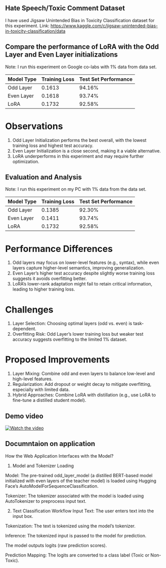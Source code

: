 ## Hate Speech/Toxic Comment Dataset
I have used Jigsaw Unintended Bias in Toxicity Classification dataset for this experiment. 
Link: https://www.kaggle.com/c/jigsaw-unintended-bias-in-toxicity-classification/data

## Compare the performance of LoRA with the Odd Layer and Even Layer initializations

Note: I run this experiment on Google co-labs with 1% data from data set.

| Model Type | Training Loss | Test Set Performance |  
|------------|--------------|----------------------|
| Odd Layer   | 0.1613      | 94.16%               | 
| Even Layer    |0.1618        | 93.74%               | 
| LoRA     | 0.1732      | 92.58%               |

# Observations
  1. Odd Layer Initialization performs the best overall, with the lowest training loss and highest test accuracy.
  2. Even Layer Initialization is a close second, making it a viable alternative.
  3. LoRA underperforms in this experiment and may require further optimization.

## Evaluation and Analysis
Note: I run this experiment on my PC with 1% data from the data set.

| Model Type | Training Loss | Test Set Performance |  
|------------|--------------|----------------------|
| Odd Layer   | 0.1385        | 92.30%               | 
| Even Layer    | 0.1411        | 93.74%               | 
| LoRA     | 0.1732        | 92.58%               |

# Performance Differences
  1. Odd layers may focus on lower-level features (e.g., syntax), while even layers capture higher-level semantics, improving generalization.
  2. Even Layer’s higher test accuracy despite slightly worse training loss suggests it avoids overfitting better.
  3. LoRA’s lower-rank adaptation might fail to retain critical information, leading to higher training loss.
# Challenges
  1. Layer Selection: Choosing optimal layers (odd vs. even) is task-dependent.
  2. Overfitting Risk: Odd Layer’s lower training loss but weaker test accuracy suggests overfitting to the limited 1% dataset.
# Proposed Improvements
  1. Layer Mixing: Combine odd and even layers to balance low-level and high-level features.
  2. Regularization: Add dropout or weight decay to mitigate overfitting, especially with limited data.
  3. Hybrid Approaches: Combine LoRA with distillation (e.g., use LoRA to fine-tune a distilled student model).
## Demo video
[![Watch the video](https://img.youtube.com/vi/tpJAWBjJGdY/maxresdefault.jpg)](https://youtu.be/tpJAWBjJGdY)

## Documntaion on application
How the Web Application Interfaces with the Model?

  1. Model and Tokenizer Loading

Model: The pre-trained odd_layer_model (a distilled BERT-based model initialized with even layers of the teacher model) is loaded using Hugging Face’s       AutoModelForSequenceClassification.

Tokenizer: The tokenizer associated with the model is loaded using AutoTokenizer to preprocess input text.

  2. Text Classification Workflow
Input Text: The user enters text into the input box.

Tokenization: The text is tokenized using the model’s tokenizer.

Inference: The tokenized input is passed to the model for prediction.

The model outputs logits (raw prediction scores).

Prediction Mapping: The logits are converted to a class label (Toxic or Non-Toxic).
